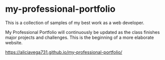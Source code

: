 # my-professional-portfolio
This is a collection of samples of my best work as a web developer.

My Professional Portfolio will continuously be updated as the class finishes major projects and challenges. This is the beginning of a more elaborate website.

https://aliciavega731.github.io/my-professional-portfolio/
